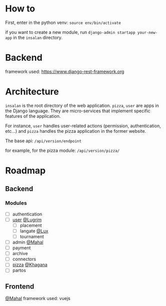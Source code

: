 # How to
First, enter in the python venv: `source env/bin/activate`

if you want to create a new module, run `django-admin startapp your-new-app` in the `insalan` directory.

# Backend

framework used: https://www.django-rest-framework.org

# Architecture
`insalan` is the root directory of the web application.
`pizza`, `user` are apps in the Django language. They are micro-services that implement specific features of the application.

For instance, `user` handles user-related actions (permission, authentication, etc...) and `pizza` handles the pizza application in the former website.

The base api: `/api/version/endpoint`

for example, for the pizza module: `/api/version/pizza/`


# Roadmap

## Backend

### Modules
- [ ] authentication
- [ ] [user](user) [@Lugrim](https://www.github.com/Lugrim)
	- [ ] placement
	- [ ] langate [@Lux](https://www.github.com/Lymkwi)
	- [ ] tournament
- [ ] admin [@Mahal](https://www.github.com/ShiroUsagi-san)
- [ ] payment
- [ ] archive
- [ ] connectors
- [ ] [pizza](pizza) [@Khagana](https://www.github.com/ThibaultDidier)
- [ ] partos

## Frontend
[@Mahal](https://www.github.com/ShiroUsagi-san)
framework used: vuejs

